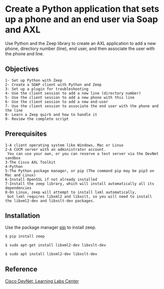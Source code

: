 # Create a Python application that sets up a phone and an end user via Soap and AXL
Use Python and the Zeep library to create an AXL application to add a new phone, directory number (line), end user, and then associate the user with the phone and line.

## Objectives
    1- Set up Python with Zeep
    2- Create a SOAP client with Python and Zeep
    3- Set up a plugin for troubleshooting
    4- Use the client session to add a new line (directory number)
    5- Use the client session to add a new phone with this line
    6- Use the client session to add a new end-user
    7- Use the client session to associate the end user with the phone and the line
    8- Learn a Zeep quirk and how to handle it
    9- Review the complete script

## Prerequisites
    1-A client operating system like Windows, Mac or Linux
    2-A CUCM server with an administrator account.
     You can use your own, or you can reserve a test server via the DevNet sandbox
    3-The Cisco AXL Toolkit
    4-Python
    5-The Python package manager, or pip (The command pip may be pip3 on Mac and Linux)
    6-Install OpenSSL if not already installed
    7-Install the zeep library, which will install automatically all its dependencies
    8-On Linux, zeep will attempt to install lxml automatically,
     but lxml requires libxml2 and libxslt, so you will need to install the libxml2-dev and libxslt-dev packages.

## Installation
Use the package manager [pip](https://pip.pypa.io/en/stable/) to install zeep.
```bash
$ pip install zeep
```
```bash
$ sudo apt-get install libxml2-dev libxslt-dev
```
```bash
$ sudo apt install libxml2-dev libxslt-dev
```

## Reference
[Cisco DevNet, Learning Labs Center ](https://www.cisco.com/)
